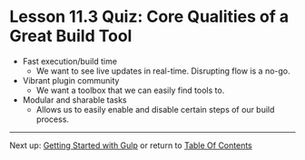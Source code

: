 # Lesson 11.3 Quiz: Core Qualities of a Great Build Tool

- Fast execution/build time
    - We want to see live updates in real-time. Disrupting flow is a no-go.
- Vibrant plugin community
    - We want a toolbox that we can easily find tools to.
- Modular and sharable tasks
    - Allows us to easily enable and disable certain steps of our build process.

- - -
Next up: [Getting Started with Gulp](ND024_Part3_Lesson11_04.md) or return to [Table Of Contents](./ND024_TableOfContents.md)
